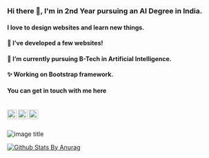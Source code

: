 <!--
**AtharvaDeolalikar/AtharvaDeolalikar** is a ✨ _special_ ✨ repository because its `README.md` (this file) appears on your GitHub profile.

Here are some ideas to get you started:

- 🔭 I’m currently working on ...
- 🌱 I’m currently learning ...
- 👯 I’m looking to collaborate on ...
- 🤔 I’m looking for help with ...
- 💬 Ask me about ...
- 📫 How to reach me: ...
- 😄 Pronouns: ...
- ⚡ Fun fact: ...
-->

### Hi there 👋, I'm in 2nd Year pursuing an AI Degree in India.
#### I love to design websites and learn new things.

#### 🔭 I’ve developed a few websites!
#### 🌱 I’m currently pursuing B-Tech in Artificial Intelligence.
#### ✨ Working on Bootstrap framework.


#### You can get in touch with me here


<br/>

<a href="https://twitter.com/AtharvaDD">
  <img align="left" alt="Atharva Deolalikar | Twitter" width="22px" src="https://cdn.jsdelivr.net/npm/simple-icons@v3/icons/twitter.svg" />
</a>
<a href="https://www.linkedin.com/in/atharva-deolalikar-767208191/">
  <img align="left" alt="Linkedin" width="22px" src="https://cdn.jsdelivr.net/npm/simple-icons@v3/icons/linkedin.svg" />
</a>
<a href="https://www.instagram.com/atharva_deolalikar/">
  <img align="left" alt="Instagram" width="22px" src="https://cdn.jsdelivr.net/npm/simple-icons@v3/icons/instagram.svg" />
</a>

<br />
<br />

![image title](https://rushter.com/counter.svg)

[![Github Stats By Anurag](https://github-readme-stats.vercel.app/api?username=AtharvaDeolalikar&show_icons=true&count_private=true)](https://www.instagram.com/atharva_deolalikar/)


